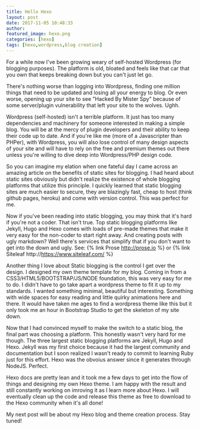 ```yaml
---
title: Hello Hexo
layout: post
date: 2017-11-05 10:48:33
author:
featured_image: hexo.png
categories: [hexo]
tags: [hexo,wordpress,blog creation]
---
```


For a while now I've been growing weary of self-hosted Wordpress (for blogging purposes). The platform is old, bloated and feels like that car that you own that keeps breaking down but you can't just let go.

There's nothing worse than logging into Wordpress, finding one million things that need to be updated and losing all your energy to blog. Or even worse, opening up your site to see "Hacked By Mister Spy" because of some server/plugin vulnerability that left your site to the wolves. Ughh. 

Wordpress (self-hosted) isn't a terrible platform. It just has too many dependencies and machinery for someone interested in making a simple blog. You will be at the mercy of plugin developers and their ability to keep their code up to date. And if you're like me (more of a Javascripter than PHPer), with Wordpress, you will also lose control of many design aspects of your site and will have to rely on the free and premium themes out there unless you're willing to dive deep into Wordpress/PHP design code. 

So you can imagine my elation when one fateful day I came across an amazing article on the benefits of static sites for blogging. I had heard about static sites obviously but didn't realize the existence of whole blogging platforms that utilize this principle. I quickly learned that static blogging sites are much easier to secure, they are blazingly fast, cheap to host (think github pages, heroku) and come with version control. This was perfect for me. 

Now if you've been reading into static blogging, you may think that it's hard if you're not a coder. That isn't true. Top static blogging platforms like Jekyll, Hugo and Hexo comes with loads of pre-made themes that make it very easy for the non-coder to start right away. And creating posts with ugly markdown? Well there's services that simplify that if you don't want to get into the down and ugly. See: {% link Prose http://prose.io %} or {% link Siteleaf http://https://www.siteleaf.com/ %} 

Another thing I love about Static blogging is the control I get over the design. I designed my own theme template for my blog. Coming in from a CSS3/HTML5/BOOTSTRAP/JS/NODE foundation, this was very easy for me to do. I didn't have to go take apart a wordpress theme to fit it up to my standards. I wanted something minimal, beautiful but interesting. Something with wide spaces for easy reading and little quirky animations here and there. It would have taken me ages to find a wordpress theme like this but it only took me an hour in Bootstrap Studio to get the skeleton of my site down.

Now that I had convinced myself to make the switch to a static blog, the final part was choosing a platform. This honestly wasn't very hard for me though. The three largest static blogging platforms are Jekyll, Hugo and Hexo. Jekyll was my first choice because it had the largest community and documentation but I soon realized I wasn't ready to commit to learning Ruby just for this effort. Hexo was the obvoius answer since it generates through NodeJS. Perfect. 

Hexo docs are pretty lean and it took me a few days to get into the flow of things and designing my own Hexo theme. I am happy with the result and still constantly working on imroving it as I learn more about Hexo. I will eventually clean up the code and release this theme as free to download to the Hexo community when it's all done!

My next post will be about my Hexo blog and theme creation process. Stay tuned!

